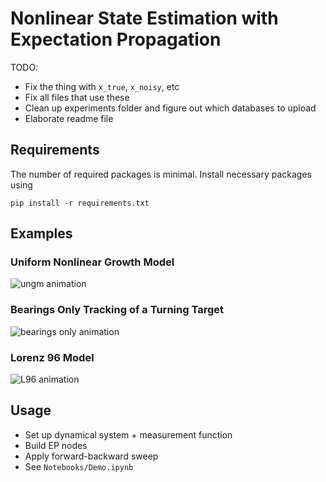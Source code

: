 # Nonlinear State Estimation with Expectation Propagation

TODO:
- Fix the thing with `x_true`, `x_noisy`, etc
- Fix all files that use these
- Clean up experiments folder and figure out which databases to upload
- Elaborate readme file

## Requirements
The number of required packages is minimal. Install necessary packages using
```
pip install -r requirements.txt
```

## Examples
### Uniform Nonlinear Growth Model
![ungm animation](https://github.com/mpd37/pyStateEstimator/blob/finalise_code/Notebooks/figs/ungm_animation.gif)

### Bearings Only Tracking of a Turning Target
![bearings only animation](https://github.com/mpd37/pyStateEstimator/blob/finalise_code/Notebooks/figs/bott_animation.gif)

### Lorenz 96 Model
![L96 animation](https://github.com/mpd37/pyStateEstimator/blob/finalise_code/Notebooks/figs/L96_animation.gif)

## Usage
- Set up dynamical system + measurement function
- Build EP nodes
- Apply forward-backward sweep
- See `Notebooks/Demo.ipynb`
